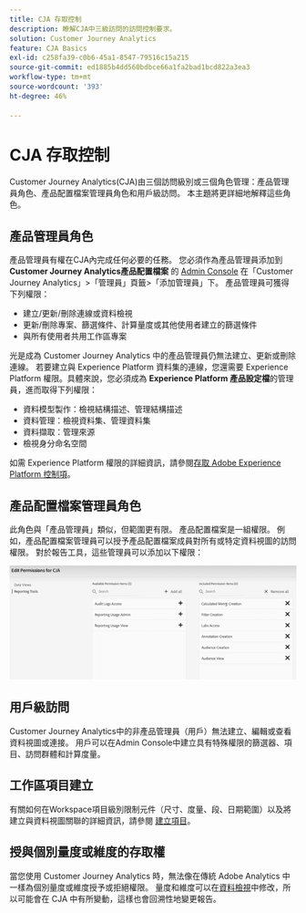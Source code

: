 ```yaml
---
title: CJA 存取控制
description: 瞭解CJA中三級訪問的訪問控制要求。
solution: Customer Journey Analytics
feature: CJA Basics
exl-id: c258fa39-c0b6-45a1-8547-79516c15a215
source-git-commit: ed1885b4dd560bdbce66a1fa2bad1bcd822a3ea3
workflow-type: tm+mt
source-wordcount: '393'
ht-degree: 46%

---
```


# CJA 存取控制

Customer Journey Analytics(CJA)由三個訪問級別或三個角色管理：產品管理員角色、產品配置檔案管理員角色和用戶級訪問。 本主題將更詳細地解釋這些角色。

## 產品管理員角色

產品管理員有權在CJA內完成任何必要的任務。 您必須作為產品管理員添加到 **Customer Journey Analytics產品配置檔案** 的 [Admin Console](https://adminconsole.adobe.com/enterprise/) 在「Customer Journey Analytics」>「管理員」頁籤>「添加管理員」下。 產品管理員可獲得下列權限：

* 建立/更新/刪除連線或資料檢視
* 更新/刪除專案、篩選條件、計算量度或其他使用者建立的篩選條件
* 與所有使用者共用工作區專案

光是成為 Customer Journey Analytics 中的產品管理員仍無法建立、更新或刪除連線。 若要建立與 Experience Platform 資料集的連線，您還需要 Experience Platform 權限。具體來說，您必須成為 **Experience Platform 產品設定檔**&#x200B;的管理員，進而取得下列權限：

* 資料模型製作：檢視結構描述、管理結構描述
* 資料管理：檢視資料集、管理資料集
* 資料擷取：管理來源
* 檢視身分命名空間

如需 Experience Platform 權限的詳細資訊，請參閱[存取 Adobe Experience Platform 控制項](https://experienceleague.adobe.com/docs/experience-platform/access-control/home.html)。

## 產品配置檔案管理員角色

此角色與「產品管理員」類似，但範圍更有限。 產品配置檔案是一組權限。 例如，產品配置檔案管理員可以授予產品配置檔案成員對所有或特定資料視圖的訪問權限。 對於報告工具，這些管理員可以添加以下權限：

![管理控制台權限](assets/permissions.png)

## 用戶級訪問

Customer Journey Analytics中的非產品管理員（用戶）無法建立、編輯或查看資料視圖或連接。 用戶可以在Admin Console中建立具有特殊權限的篩選器、項目、訪問群體和計算度量。

## 工作區項目建立

有關如何在Workspace項目級別限制元件（尺寸、度量、段、日期範圍）以及將建立與資料視圖關聯的詳細資訊，請參閱 [建立項目](/help/analysis-workspace/curate-share/curate.md)。

## 授與個別量度或維度的存取權

當您使用 Customer Journey Analytics 時，無法像在傳統 Adobe Analytics 中一樣為個別量度或維度授予或拒絕權限。 量度和維度可以在[資料檢視](/help/data-views/data-views.md)中修改，所以可能會在 CJA 中有所變動，這樣也會回溯性地變更報告。

